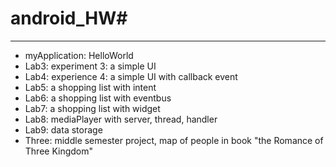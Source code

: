 # android_HW#
---
+ myApplication: HelloWorld
+ Lab3: experiment 3: a simple UI
+ Lab4: experience 4: a simple UI with callback event
+ Lab5: a shopping list with intent
+ Lab6: a shopping list with eventbus
+ Lab7: a shopping list with widget
+ Lab8: mediaPlayer with server, thread,  handler
+ Lab9: data storage
+ Three: middle semester project, map of people in book "the Romance of Three Kingdom"